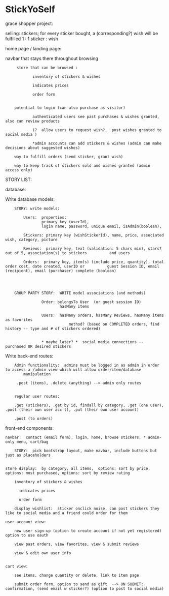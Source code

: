 # StickYoSelf


 grace shopper project:


 selling: stickers; for every sticker bought, a (corresponding?) wish will be fulfilled  1 : 1 sticker : wish 

home page / landing page:  

navbar that stays there throughout browsing 

		 store that can be browsed : 

		 		inventory of stickers & wishes

		 		indicates prices

		 		order form


		potential to login (can also purchase as visitor)

				authenticated users see past purchases & wishes granted, also can review products

				(?  allow users to request wish?,  post wishes granted to social media )

				*admin accounts can add stickers & wishes (admin can make decisions about suggested wishes)

		way to fulfill orders (send sticker, grant wish)

		way to keep track of stickers sold and wishes granted (admin access only)






STORY   LIST:  



database:


Write database models:  
			
		STORY: write models: 

			Users:  properties:
					primary key (userId),
					login name, password, unique email, isAdmin(boolean),

			Stickers: primary key (wishStickerId), name, price, associated wish, category, picture 

			Reviews:  primary key, text (validation: 5 chars min), stars? out of 5, association(s) to stickers 			and users

			Orders:  primary key, item(s) (include price, quantity), total order cost, date created, userID or 			guest Session ID, email (recipient), email (purchaser) complete (boolean)




		GROUP PARTY STORY:  WRITE model associations (and methods)

					Order: belongsTo User  (or guest session ID)
							hasMany items

					Users:  hasMany orders, hasMany Reviews, hasMany items as favorites
								method? (based on COMPLETED orders, find history -- type and # of stickers ordered)


					* maybe later? *  social media connections -- purchased OR desired stickers 



Write back-end routes:  




		Admin functionality:  admins must be logged in as admin in order to access a /admin view which will allow order/item/database 
			manipulation 

		 .post (items), .delete (anything) --> admin only routes


		regular user routes: 

		.get (stickers), .get by id, findall by category, .get (one user), .post (their own user acc't), .put (their own user account)

		.post (to orders)





front-end components:

	

	navbar:  contact (email form), login, home, browse stickers, * admin-only menu, cart/bag

		STORY:  pick bootstrap layout, make navbar, include buttons but just as placeholders


	store display:  by category, all items,  options: sort by price, options: most purchased, options: sort by review rating

		inventory of stickers & wishes

		  indicates prices

		  order form

		display wishlist:  sticker onclick noise, can post stickers they like to social media and a friend could order for them

	user account view: 

		new user sign-up (option to create account if not yet registered) option to use oauth

		view past orders, view favorites, view & submit reviews

		view & edit own user info


	cart view:

		see items, change quantity or delete, link to item page

		submit order form, option to send as gift  --> ON SUBMIT:  confirmation, (send email w sticker?) (option to post to social media) 



